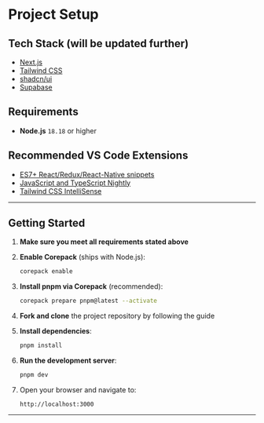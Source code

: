 # Project Setup

## Tech Stack (will be updated further)
- [Next.js](https://nextjs.org/)
- [Tailwind CSS](https://tailwindcss.com/)
- [shadcn/ui](https://ui.shadcn.com/)
- [Supabase](https://supabase.com/)

## Requirements
- **Node.js** `18.18` or higher

## Recommended VS Code Extensions
- [ES7+ React/Redux/React-Native snippets](https://marketplace.visualstudio.com/items?itemName=dsznajder.es7-react-js-snippets)
- [JavaScript and TypeScript Nightly](https://marketplace.visualstudio.com/items?itemName=ms-vscode.vscode-typescript-next)
- [Tailwind CSS IntelliSense](https://marketplace.visualstudio.com/items?itemName=bradlc.vscode-tailwindcss)

---

## Getting Started

1. **Make sure you meet all requirements stated above**

2. **Enable Corepack** (ships with Node.js):
   ```bash
   corepack enable
   ```

3. **Install pnpm via Corepack** (recommended):
   ```bash
   corepack prepare pnpm@latest --activate
   ```

4. **Fork and clone** the project repository by following the guide

5. **Install dependencies**:
   ```bash
   pnpm install
   ```

6. **Run the development server**:
   ```bash
   pnpm dev
   ```

7. Open your browser and navigate to:
   ```
   http://localhost:3000
   ```

---
